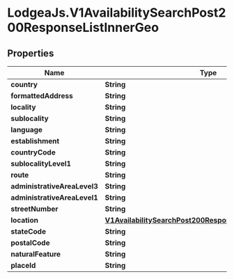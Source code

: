 # LodgeaJs.V1AvailabilitySearchPost200ResponseListInnerGeo

## Properties

Name | Type | Description | Notes
------------ | ------------- | ------------- | -------------
**country** | **String** |  | [optional] 
**formattedAddress** | **String** |  | [optional] 
**locality** | **String** |  | [optional] 
**sublocality** | **String** |  | [optional] 
**language** | **String** |  | [optional] 
**establishment** | **String** |  | [optional] 
**countryCode** | **String** |  | [optional] 
**sublocalityLevel1** | **String** |  | [optional] 
**route** | **String** |  | [optional] 
**administrativeAreaLevel3** | **String** |  | [optional] 
**administrativeAreaLevel1** | **String** |  | [optional] 
**streetNumber** | **String** |  | [optional] 
**location** | [**V1AvailabilitySearchPost200ResponseListInnerGeoLocation**](V1AvailabilitySearchPost200ResponseListInnerGeoLocation.md) |  | [optional] 
**stateCode** | **String** |  | [optional] 
**postalCode** | **String** |  | [optional] 
**naturalFeature** | **String** |  | [optional] 
**placeId** | **String** |  | [optional] 


